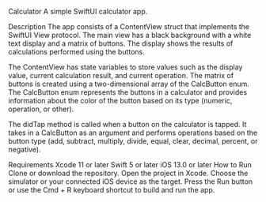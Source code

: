 Calculator
A simple SwiftUI calculator app.

Description
The app consists of a ContentView struct that implements the SwiftUI View protocol. The main view has a black background with a white text display and a matrix of buttons. The display shows the results of calculations performed using the buttons.

The ContentView has state variables to store values such as the display value, current calculation result, and current operation. The matrix of buttons is created using a two-dimensional array of the CalcButton enum. The CalcButton enum represents the buttons in a calculator and provides information about the color of the button based on its type (numeric, operation, or other).

The didTap method is called when a button on the calculator is tapped. It takes in a CalcButton as an argument and performs operations based on the button type (add, subtract, multiply, divide, equal, clear, decimal, percent, or negative).

Requirements
Xcode 11 or later
Swift 5 or later
iOS 13.0 or later
How to Run
Clone or download the repository.
Open the project in Xcode.
Choose the simulator or your connected iOS device as the target.
Press the Run button or use the Cmd + R keyboard shortcut to build and run the app.
